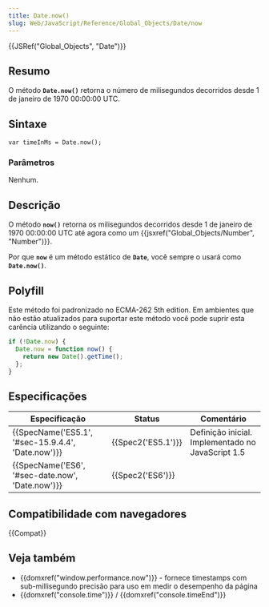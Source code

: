 ```yaml
---
title: Date.now()
slug: Web/JavaScript/Reference/Global_Objects/Date/now
---
```


{{JSRef("Global_Objects", "Date")}}

## Resumo

O método **`Date.now()`** retorna o número de milisegundos decorridos desde 1 de janeiro de 1970 00:00:00 UTC.

## Sintaxe

```
var timeInMs = Date.now();
```

### Parâmetros

Nenhum.

## Descrição

O método **`now()`** retorna os milisegundos decorridos desde 1 de janeiro de 1970 00:00:00 UTC até agora como um {{jsxref("Global_Objects/Number", "Number")}}.

Por que **`now`** é um método estático de **`Date`**, você sempre o usará como **`Date.now()`**.

## Polyfill

Este método foi padronizado no ECMA-262 5th edition. Em ambientes que não estão atualizados para suportar este método você pode suprir esta carência utilizando o seguinte:

```js
if (!Date.now) {
  Date.now = function now() {
    return new Date().getTime();
  };
}
```

## Especificações

| Especificação                                      | Status             | Comentário                                        |
| -------------------------------------------------- | ------------------ | ------------------------------------------------- |
| {{SpecName('ES5.1', '#sec-15.9.4.4', 'Date.now')}} | {{Spec2('ES5.1')}} | Definição inicial. Implementado no JavaScript 1.5 |
| {{SpecName('ES6', '#sec-date.now', 'Date.now')}}   | {{Spec2('ES6')}}   |                                                   |

## Compatibilidade com navegadores

{{Compat}}

## Veja também

- {{domxref("window.performance.now")}} - fornece timestamps com sub-millisegundo precisão para uso em medir o desempenho da página
- {{domxref("console.time")}} / {{domxref("console.timeEnd")}}

